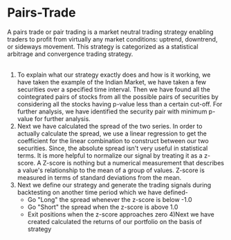 # Pairs-Trade
A pairs trade or pair trading is a market neutral trading strategy enabling traders to profit from virtually any market conditions: uptrend, downtrend, or sideways movement. This strategy is categorized as a statistical arbitrage and convergence trading strategy.<br>
<br>
1) To explain what our strategy exactly does and how is it working, we have taken the example of the Indian Market, we have taken a few securities over a specified time interval. Then we have found all the cointegrated pairs of stocks from all the possible pairs of securities by considering all the stocks having p-value less than a certain cut-off. For further analysis, we have identified the security pair with minimum p-value for further analysis.<br>
2) Next we have calculated the spread of the two series. In order to actually calculate the spread, we use a linear regression to get the coefficient for the linear combination to construct between our two securities. Since, the absolute spread isn't very useful in statistical terms. It is more helpful to normalize our signal by treating it as a z-score. A Z-score is nothing but a numerical measurement that describes a value's relationship to the mean of a group of values. Z-score is measured in terms of standard deviations from the mean.<br>
3) Next we define our strategy and generate the trading signals during backtesting on another time period which we have defined-<br>
   * Go "Long" the spread whenever the z-score is below -1.0
   * Go "Short" the spread when the z-score is above 1.0
   * Exit positions when the z-score approaches zero
4)Next we have created calculated the returns of our portfolio on the basis of strategy
